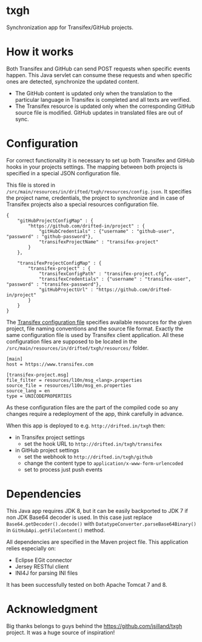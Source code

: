 txgh
====
Synchronization app for Transifex/GitHub projects.

How it works
============
Both Transifex and GitHub can send POST requests when specific events happen. This Java servlet can consume these requests and when specific ones are detected, synchronize the updated content.

  * The GitHub content is updated only when the translation to the particular language in Transifex is completed and all texts are verified.
  * The Transifex resource is updated only when the corresponding GitHub source file is modified. GitHub updates in translated files are out of sync.


Configuration
=============
For correct functionality it is necessary to set up both Transifex and GitHub hooks in your projects settings. The mapping between both projects is specified in a special JSON configuration file. 

This file is stored in `/src/main/resources/in/drifted/txgh/resources/config.json`. It specifies the project name, credentials, the project to synchronize and in case of Transifex projects also a special resources configuration file.

    {
        "gitHubProjectConfigMap" : {
            "https://github.com/drifted-in/project" : {
                "gitHubCredentials" : {"username" : "github-user", "password" : "github-password"},
                "transifexProjectName" : "transifex-project"
            }
        },

        "transifexProjectConfigMap" : {
            "transifex-project" : {
                "transifexConfigPath" : "transifex-project.cfg",
                "transifexCredentials" : {"username" : "transifex-user", "password" : "transifex-password"},
                "gitHubProjectUrl" : "https://github.com/drifted-in/project"
            }
        }
    }

The [Transifex configuration file](http://support.transifex.com/customer/portal/articles/1000855-configuring-the-client) specifies available resources for the given project, file naming conventions and the source file format. Exactly the same configuration file is used by Transifex client application. All these configuration files are supposed to be located in the `/src/main/resources/in/drifted/txgh/resources/` folder.

    [main]
    host = https://www.transifex.com

    [transifex-project.msg]
    file_filter = resources/l10n/msg_<lang>.properties
    source_file = resources/l10n/msg_en.properties
    source_lang = en
    type = UNICODEPROPERTIES

As these configuration files are the part of the compiled code so any changes require a redeployment of the app, think carefully in advance.

When this app is deployed to e.g. `http://drifted.in/txgh` then:
  * in Transifex project settings
      * set the hook URL to `http://drifted.in/txgh/transifex`
  * in GitHub project settings
      * set the webhook to `http://drifted.in/txgh/github` 
      * change the content type to `application/x-www-form-urlencoded`
      * set to process just push events


Dependencies
============
This Java app requires JDK 8, but it can be easily backported to JDK 7 if non JDK Base64 decoder is used. In this case just replace `Base64.getDecoder().decode()` with `DatatypeConverter.parseBase64Binary()` in `GitHubApi.getFileContent()` method.

All dependencies are specified in the Maven project file. This application relies especially on:
  * Eclipse EGit connector
  * Jersey RESTful client
  * INI4J for parsing INI files

It has been successfully tested on both Apache Tomcat 7 and 8.

Acknowledgment
==============
Big thanks belongs to guys behind the https://github.com/jsilland/txgh project. It was a huge source of inspiration!


